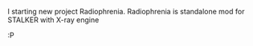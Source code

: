 I starting new project Radiophrenia. Radiophrenia is standalone mod
for STALKER with X-ray engine 







:P
